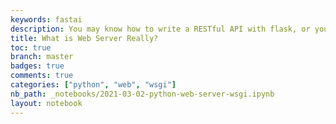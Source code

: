 ```yaml
---
keywords: fastai
description: You may know how to write a RESTful API with flask, or you may have create a website with Django. But what is a web server really? Why is there so many frameworks, and how different are they?
title: What is Web Server Really?
toc: true
branch: master
badges: true
comments: true
categories: ["python", "web", "wsgi"]
nb_path: _notebooks/2021-03-02-python-web-server-wsgi.ipynb
layout: notebook
---
```


<!--
#################################################
### THIS FILE WAS AUTOGENERATED! DO NOT EDIT! ###
#################################################
# file to edit: _notebooks/2021-03-02-python-web-server-wsgi.ipynb
-->

<div class="container" id="notebook-container">
        
</div>
 

